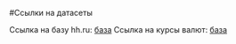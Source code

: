 
#Ссылки на датасеты

Ссылка на базу hh.ru: [база](https://drive.google.com/file/d/1QCa2Gz4a-cb2yJSGPIGWyNXxlIytXOj-/view?usp=sharing)
Ссылка на курсы валют: [база](https://drive.google.com/file/d/1LK3RcdOgrjYaAKQNLnR98wdZ54Ky6HFl/view?usp=sharing)
